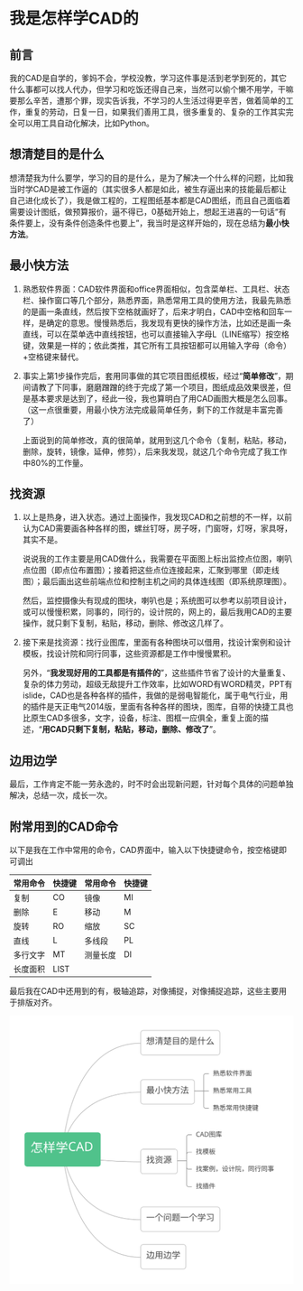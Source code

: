 # 我是怎样学CAD的

## 前言

我的CAD是自学的，爹妈不会，学校没教，学习这件事是活到老学到死的，其它什么事都可以找人代办，但学习和吃饭还得自己来，当然可以偷个懒不用学，干嘛要那么辛苦，遭那个罪，现实告诉我，不学习的人生活过得更辛苦，做着简单的工作，重复的劳动，日复一日，如果我们善用工具，很多重复的、复杂的工作其实完全可以用工具自动化解决，比如Python。

## 想清楚目的是什么

想清楚我为什么要学，学习的目的是什么，是为了解决一个什么样的问题，比如我当时学CAD是被工作逼的（其实很多人都是如此，被生存逼出来的技能最后都让自己进化成长了），我是做工程的，工程图纸基本都是CAD图纸，而且自己面临着需要设计图纸，做预算报价，逼不得已，0基础开始上，想起王进喜的一句话“有条件要上，没有条件创造条件也要上”，我当时是这样开始的，现在总结为**最小快方法**。

## 最小快方法

1. 熟悉软件界面：CAD软件界面和office界面相似，包含菜单栏、工具栏、状态栏、操作窗口等几个部分，熟悉界面，熟悉常用工具的使用方法，我最先熟悉的是画一条直线，然后按下空格就画好了，后来才明白，CAD中空格和回车一样，是确定的意思。慢慢熟悉后，我发现有更快的操作方法，比如还是画一条直线，可以在菜单选中直线按钮，也可以直接输入字母L（LINE缩写）按空格键，效果是一样的；依此类推，其它所有工具按钮都可以用输入字母（命令）+空格键来替代。

2. 事实上第1步操作完后，套用同事做的其它项目图纸模板，经过“**简单修改**”，期间请教了下同事，磨磨蹭蹭的终于完成了第一个项目，图纸成品效果很差，但是基本要求是达到了，经此一役，我也算明白了用CAD画图大概是怎么回事。（这一点很重要，用最小快方法完成最简单任务，剩下的工作就是丰富完善了）

   上面说到的简单修改，真的很简单，就用到这几个命令（复制，粘贴，移动，删除，旋转，镜像，延伸，修剪），后来我发现，就这几个命令完成了我工作中80%的工作量。

## 找资源

1. 以上是热身，进入状态。通过上面操作，我发现CAD和之前想的不一样，以前认为CAD需要画各种各样的图，螺丝钉呀，房子呀，门窗呀，灯呀，家具呀，其实不是。

   说说我的工作主要是用CAD做什么，我需要在平面图上标出监控点位图，喇叭点位图（即点位布置图）；接着把这些点位连接起来，汇聚到哪里（即走线图）；最后画出这些前端点位和控制主机之间的具体连线图（即系统原理图）。

   然后，监控摄像头有现成的图块，喇叭也是；系统图可以参考以前项目设计，或可以慢慢积累，同事的，同行的，设计院的，网上的，最后我用CAD的主要操作，就只剩下复制，粘贴，移动，删除、修改这几样了。

2. 接下来是找资源：找行业图库，里面有各种图块可以借用，找设计案例和设计模板，找设计院和同行同事，这些资源都是工作中慢慢累积。

   另外，“**我发现好用的工具都是有插件的**”，这些插件节省了设计的大量重复、复杂的体力劳动，超级无敌提升工作效率，比如WORD有WORD精灵，PPT有islide，CAD也是各种各样的插件，我做的是弱电智能化，属于电气行业，用的插件是天正电气2014版，里面有各种各样的图块，图库，自带的快捷工具也比原生CAD多很多，文字，设备，标注、图框一应俱全，重复上面的描述，“**用CAD只剩下复制，粘贴，移动，删除、修改了**”。

## 边用边学

最后，工作肯定不能一劳永逸的，时不时会出现新问题，针对每个具体的问题单独解决，总结一次，成长一次。

## 附常用到的CAD命令

以下是我在工作中常用的命令，CAD界面中，输入以下快捷键命令，按空格键即可调出

| 常用命令 | 快捷键 | 常用命令 | 快捷键 |
| -------- | ------ | -------- | ------ |
| 复制     | CO     | 镜像     | MI     |
| 删除     | E      | 移动     | M      |
| 旋转     | RO     | 缩放     | SC     |
| 直线     | L      | 多线段   | PL     |
| 多行文字 | MT     | 测量长度 | DI     |
| 长度面积 | LIST   |          |        |

最后我在CAD中还用到的有，极轴追踪，对像捕捉，对像捕捉追踪，这些主要用于排版对齐。

![](学习/怎样学CAD.svg)
